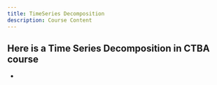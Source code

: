 ```yaml
---
title: TimeSeries Decomposition
description: Course Content
---
```


Here is a Time Series Decomposition in CTBA course
-
-
